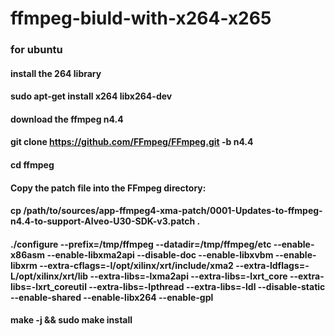 # ffmpeg-biuld-with-x264-x265

### for ubuntu
#### install the 264 library
#### sudo apt-get install x264 libx264-dev

#### download the ffmpeg n4.4
#### git clone https://github.com/FFmpeg/FFmpeg.git -b n4.4

#### cd ffmpeg

#### Copy the patch file into the FFmpeg directory:
#### cp /path/to/sources/app-ffmpeg4-xma-patch/0001-Updates-to-ffmpeg-n4.4-to-support-Alveo-U30-SDK-v3.patch .

#### ./configure --prefix=/tmp/ffmpeg --datadir=/tmp/ffmpeg/etc  --enable-x86asm --enable-libxma2api --disable-doc --enable-libxvbm --enable-libxrm --extra-cflags=-I/opt/xilinx/xrt/include/xma2 --extra-ldflags=-L/opt/xilinx/xrt/lib --extra-libs=-lxma2api --extra-libs=-lxrt_core --extra-libs=-lxrt_coreutil --extra-libs=-lpthread --extra-libs=-ldl --disable-static --enable-shared  --enable-libx264 --enable-gpl 

#### make -j && sudo make install
